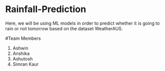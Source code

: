 # Rainfall-Prediction
Here, we will be using ML models in order to predict whether it is going to rain or not tomorrow based on the dataset WeatherAUS.

#Team Members
1) Ashwin
2) Anshika
3) Ashutosh
4) Simran Kaur
